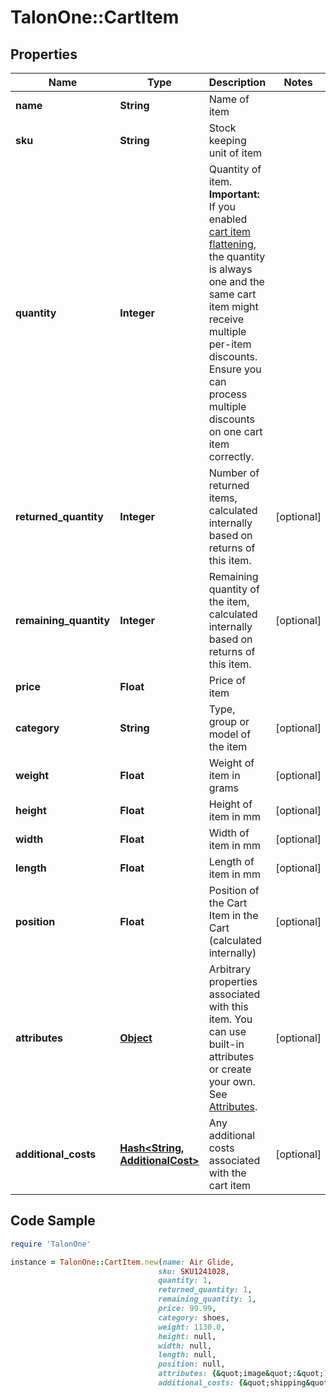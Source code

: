 # TalonOne::CartItem

## Properties

Name | Type | Description | Notes
------------ | ------------- | ------------- | -------------
**name** | **String** | Name of item | 
**sku** | **String** | Stock keeping unit of item | 
**quantity** | **Integer** | Quantity of item. **Important:** If you enabled [cart item flattening](https://docs.talon.one/docs/product/campaigns/campaign-evaluation/#flattened-cart-items), the quantity is always one and the same cart item might receive multiple per-item discounts. Ensure you can process multiple discounts on one cart item correctly.  | 
**returned_quantity** | **Integer** | Number of returned items, calculated internally based on returns of this item. | [optional] 
**remaining_quantity** | **Integer** | Remaining quantity of the item, calculated internally based on returns of this item. | [optional] 
**price** | **Float** | Price of item | 
**category** | **String** | Type, group or model of the item | [optional] 
**weight** | **Float** | Weight of item in grams | [optional] 
**height** | **Float** | Height of item in mm | [optional] 
**width** | **Float** | Width of item in mm | [optional] 
**length** | **Float** | Length of item in mm | [optional] 
**position** | **Float** | Position of the Cart Item in the Cart (calculated internally) | [optional] 
**attributes** | [**Object**](.md) | Arbitrary properties associated with this item. You can use built-in attributes or create your own. See [Attributes](https://docs.talon.one/docs/dev/concepts/attributes).  | [optional] 
**additional_costs** | [**Hash&lt;String, AdditionalCost&gt;**](AdditionalCost.md) | Any additional costs associated with the cart item  | [optional] 

## Code Sample

```ruby
require 'TalonOne'

instance = TalonOne::CartItem.new(name: Air Glide,
                                 sku: SKU1241028,
                                 quantity: 1,
                                 returned_quantity: 1,
                                 remaining_quantity: 1,
                                 price: 99.99,
                                 category: shoes,
                                 weight: 1130.0,
                                 height: null,
                                 width: null,
                                 length: null,
                                 position: null,
                                 attributes: {&quot;image&quot;:&quot;11.jpeg&quot;,&quot;material&quot;:&quot;leather&quot;},
                                 additional_costs: {&quot;shipping&quot;:{&quot;price&quot;:9}})
```


